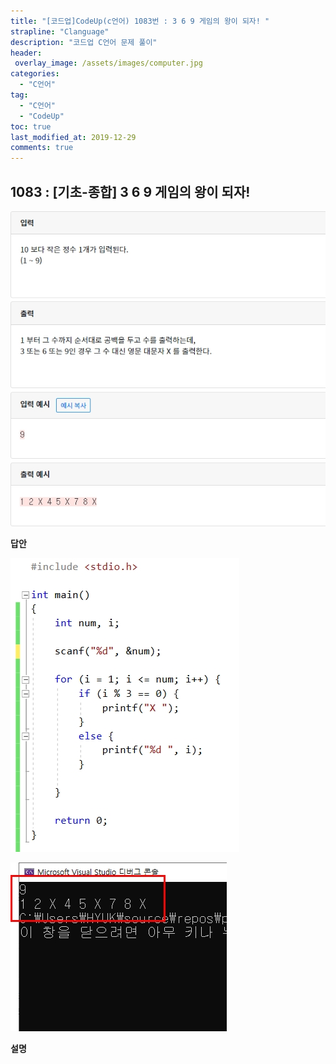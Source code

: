 ```yaml
---
title: "[코드업]CodeUp(c언어) 1083번 : 3 6 9 게임의 왕이 되자! "
strapline: "Clanguage"
description: "코드업 C언어 문제 풀이"
header:
 overlay_image: /assets/images/computer.jpg
categories:
  - "C언어"
tag:
  - "C언어"
  - "CodeUp"
toc: true
last_modified_at: 2019-12-29
comments: true
---
```


## 1083 : [기초-종합] 3 6 9 게임의 왕이 되자!

![c1083](/assets/images/c1083.jpg)

**답안**<br>

![c1083](/assets/images/c1083-2.jpg)

![c1083](/assets/images/c1083-1.jpg)

**설명**

